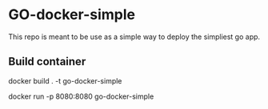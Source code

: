 
# GO-docker-simple
This repo is meant to be use as a simple way to deploy the simpliest go app.

## Build container

docker build . -t go-docker-simple

docker run -p 8080:8080 go-docker-simple
